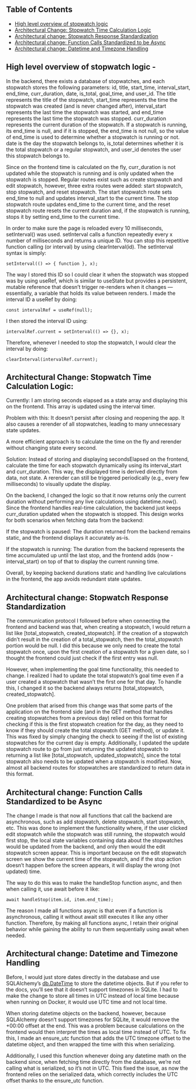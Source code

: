 ## Table of Contents
- [High level overview of stopwatch logic](#high-level-overview-of-stopwatch-logic)
- [Architectural Change: Stopwatch Time Calculation Logic](#architectural-change-stopwatch-time-calculation-logic)
- [Architectural change: Stopwatch Response Standardization](#architectural-change-stopwatch-response-standardization)
- [Architectural change: Function Calls Standardized to be Async](#architectural-change-function-calls-standardized-to-be-async)
- [Architectural change: Datetime and Timezone Handling](#architectural-change-datetime-and-timezone-handling)

## High level overview of stopwatch logic -


In the backend, there exists a database of stopwatches, and each stopwatch stores the following parameters: id, title, start_time, interval_start, end_time, curr_duration, date, is_total, goal_time, and user_id. The title represents the title of the stopwatch, start_time represents the time the stopwatch was created (and is never changed after), interval_start represents the last time the stopwatch was started, and end_time represents the last time the stopwatch was stopped. curr_duration represents the current duration of the stopwatch. If a stopwatch is running, its end_time is null, and if it is stopped, the end_time is not null, so the value of end_time is used to determine whether a stopwatch is running or not. date is the day the stopwatch belongs to, is_total determines whether it is the total stopwatch or a regular stopwatch, and user_id denotes the user this stopwatch belongs to. 

Since on the frontend time is calculated on the fly, curr_duration is not updated while the stopwatch is running and is only updated when the stopwatch is stopped. Regular routes exist such as create stopwatch and edit stopwatch, however, three extra routes were added: start stopwatch, stop stopwatch, and reset stopwatch. The start stopwatch route sets end_time to null and updates interval_start to the current time. The stop stopwatch route updates end_time to the current time, and the reset stopwatch route resets the current duration and, if the stopwatch is running, stops it by setting end_time to the current time.

In order to make sure the page is reloaded every 10 milliseconds, setInterval() was used. setInterval calls a function repeatedly every x number of milliseconds and returns a unique ID. You can stop this repetitive function calling (or interval) by using clearInterval(id). The setInterval syntax is simply:

`setInterval(() => { function }, x);`

The way I stored this ID so I could clear it when the stopwatch was stopped was by using useRef, which is similar to useState but provides a persistent, mutable reference that doesn’t trigger re-renders when it changes — essentially, a variable that holds its value between renders. I made the interval ID a useRef by doing:

`const intervalRef = useRef(null);`

I then stored the interval ID using:

`intervalRef.current = setInterval(() => {}, x);`

Therefore, whenever I needed to stop the stopwatch, I would clear the interval by doing:

`clearInterval(intervalRef.current);`


## Architectural Change: Stopwatch Time Calculation Logic:

Currently: I am storing seconds elapsed as a state array and displaying this on the frontend. This array is updated using the interval timer.

Problem with this: It doesn’t persist after closing and reopening the app. It also causes a rerender of all stopwatches, leading to many unnecessary state updates.

A more efficient approach is to calculate the time on the fly and rerender without changing state every second.

Solution: Instead of storing and displaying secondsElapsed on the frontend, calculate the time for each stopwatch dynamically using its interval_start and curr_duration. This way, the displayed time is derived directly from data, not state. A rerender can still be triggered periodically (e.g., every few milliseconds) to visually update the display.

On the backend, I changed the logic so that it now returns only the current duration without performing any live calculations using datetime.now(). Since the frontend handles real-time calculation, the backend just keeps curr_duration updated when the stopwatch is stopped. This design works for both scenarios when fetching data from the backend:

If the stopwatch is paused: The duration returned from the backend remains static, and the frontend displays it accurately as-is.

If the stopwatch is running: The duration from the backend represents the time accumulated up until the last stop, and the frontend adds (now - interval_start) on top of that to display the current running time.

Overall, by keeping backend durations static and handling live calculations in the frontend, the app avoids redundant state updates. 




## Architectural change: Stopwatch Response Standardization

The communication protocol I followed before when connecting the frontend and backend was that, when creating a stopwatch, I would return a list like [total_stopwatch, created_stopwatch]. If the creation of a stopwatch didn’t result in the creation of a total_stopwatch, then the total_stopwatch portion would be null. I did this because we only need to create the total stopwatch once, upon the first creation of a stopwatch for a given date, so I thought the frontend could just check if the first entry was null.

However, when implementing the goal time functionality, this needed to change. I realized I had to update the total stopwatch’s goal time even if a user created a stopwatch that wasn’t the first one for that day. To handle this, I changed it so the backend always returns [total_stopwatch, created_stopwatch].

One problem that arised from this change was that some parts of the application on the frontend side (and in the GET method that handles creating stopwatches from a previous day) relied on this format for checking if this is the first stopwatch creation for the day, as they need to know if they should create the total stopwatch (GET method), or update it. This was fixed by simply changing the check to seeing if the list of existing stopwatches for the current day is empty. Additionally, I updated the update stopwatch route to go from just returning the updated stopwatch to returning a list like [total_stopwatch, updated_stopwatch], since the total stopwatch also needs to be updated when a stopwatch is modified. Now, almost all backend routes for stopwatches are standardized to return data in this format.


## Architectural change: Function Calls Standardized to be Async

The change I made is that now all functions that call the backend are asynchronous, such as add stopwatch, delete stopwatch, start stopwatch, etc. This was done to implement the functionality where, if the user clicked edit stopwatch while the stopwatch was still running, the stopwatch would first stop, the local state variables containing data about the stopwatches would be updated from the backend, and only then would the edit stopwatch screen appear. This is important because on the edit stopwatch screen we show the current time of the stopwatch, and if the stop action doesn’t happen before the screen appears, it will display the wrong (not updated) time.

The way to do this was to make the handleStop function async, and then when calling it, use await before it like:

`await handleStop(item.id, item.end_time);`

The reason I made all functions async is that even if a function is asynchronous, calling it without await still executes it like any other function. Therefore, by making all functions async, I retain their original behavior while gaining the ability to run them sequentially using await when needed.



## Architectural change: Datetime and Timezone Handling

Before, I would just store dates directly in the database and use SQLAlchemy’s [db.DateTime](https://docs.sqlalchemy.org/en/20/core/type_basics.html#sqlalchemy.types.DateTime) to store the datetime objects. But if you refer to the docs, you’ll see that it doesn’t support timezones in SQLite. I had to make the change to store all times in UTC instead of local time because when running on Docker, it would use UTC time and not local time.

When storing datetime objects on the backend, however, because SQLAlchemy doesn’t support timezones for SQLite, it would remove the +00:00 offset at the end. This was a problem because calculations on the frontend would then interpret the times as local time instead of UTC. To fix this, I made an ensure_utc function that adds the UTC timezone offset to the datetime object, and then wrapped the time with this when serializing.

Additionally, I used this function whenever doing any datetime math on the backend since, when fetching time directly from the database, we’re not calling what is serialized, so it’s not in UTC. This fixed the issue, as now the frontend relies on the serialized data, which correctly includes the UTC offset thanks to the ensure_utc function.